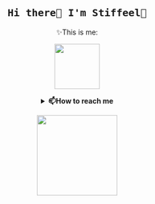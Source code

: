 <h2 align="center">
  <samp>
    <font size="5">Hi there👋 I'm Stiffeel🌱</font>
  </samp>
</h2>


<p align="center">✨This is me:</p>
<p align="center">
  <samp>
    <img src="https://i.postimg.cc/4xjv5wGj/ezgif-com-gif-maker.gif" width="90px" align="center">
  </samp>
</p>

<details align="center">
  <summary><b>📫How to reach me</b></summary>
        Email: PetraS_2003@outlook.com
        <br>Instagram: <a href="https://www.instagram.com/petra_hy_/">Petra_HY_</a>
        <br>Website: <a href="https://www.hyshi.xyz">www.hyshi.xyz</a>  
            </ul>
</details>

<p align="center">
  <samp>
    <img src="https://mmbiz.qpic.cn/mmbiz_gif/kEZDpicq4atiaHlvppHuocibvH7bgWOmZUu3ibtyGOzL1h9qDAHTSe5HT2N0dUpqTzBRMw8twntOfo3Ak3hh1ibiaVqA/640?wx_fmt=gif&wxfrom=5&wx_lazy=1" width="160px" align="center">
  </samp>
</p>
